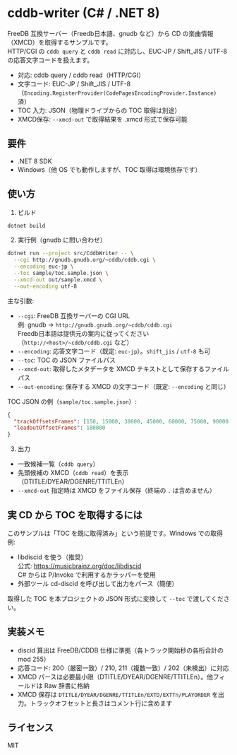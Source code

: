 # cddb-writer (C# / .NET 8)

FreeDB 互換サーバー（Freedb日本語、gnudb など）から CD の楽曲情報（XMCD）を取得するサンプルです。  
HTTP/CGI の `cddb query` と `cddb read` に対応し、EUC-JP / Shift_JIS / UTF-8 の応答文字コードを扱えます。

- 対応: cddb query / cddb read（HTTP/CGI）
- 文字コード: EUC-JP / Shift_JIS / UTF-8（`Encoding.RegisterProvider(CodePagesEncodingProvider.Instance)` 済）
- TOC 入力: JSON（物理ドライブからの TOC 取得は別途）
- XMCD保存: `--xmcd-out` で取得結果を .xmcd 形式で保存可能

## 要件

- .NET 8 SDK
- Windows（他 OS でも動作しますが、TOC 取得は環境依存です）

## 使い方

1) ビルド

```bash
dotnet build
```

2) 実行例（gnudb に問い合わせ）

```bash
dotnet run --project src/CddbWriter -- \
  --cgi http://gnudb.gnudb.org/~cddb/cddb.cgi \
  --encoding euc-jp \
  --toc sample/toc.sample.json \
  --xmcd-out out/sample.xmcd \
  --out-encoding utf-8
```

主な引数:
- `--cgi`: FreeDB 互換サーバーの CGI URL  
  例: gnudb → `http://gnudb.gnudb.org/~cddb/cddb.cgi`  
  Freedb日本語は提供元の案内に従ってください（`http://<host>/~cddb/cddb.cgi` など）
- `--encoding`: 応答文字コード（既定: `euc-jp`）。`shift_jis` / `utf-8` も可
- `--toc`: TOC の JSON ファイルパス
- `--xmcd-out`: 取得したメタデータを XMCD テキストとして保存するファイルパス
- `--out-encoding`: 保存する XMCD の文字コード（既定: `--encoding` と同じ）

TOC JSON の例（`sample/toc.sample.json`）:
```json
{
  "trackOffsetsFrames": [150, 15000, 30000, 45000, 60000, 75000, 90000, 105000, 120000, 135000],
  "leadoutOffsetFrames": 180000
}
```

3) 出力
- 一致候補一覧（`cddb query`）
- 先頭候補の XMCD（`cddb read`）を表示（DTITLE/DYEAR/DGENRE/TTITLEn）
- `--xmcd-out` 指定時は XMCD をファイル保存（終端の `.` は含めません）

## 実 CD から TOC を取得するには

このサンプルは「TOC を既に取得済み」という前提です。Windows での取得例:
- libdiscid を使う（推奨）  
  公式: https://musicbrainz.org/doc/libdiscid  
  C# からは P/Invoke で利用するかラッパーを使用
- 外部ツール cd-discid を呼び出して出力をパース（簡便）

取得した TOC を本プロジェクトの JSON 形式に変換して `--toc` で渡してください。

## 実装メモ

- discid 算出は FreeDB/CDDB 仕様に準拠（各トラック開始秒の各桁合計の mod 255）
- 応答コード: 200（厳密一致）/ 210, 211（複数一致）/ 202（未検出）に対応
- XMCD パースは必要最小限（DTITLE/DYEAR/DGENRE/TTITLEn）。他フィールドは Raw 辞書に格納
- XMCD 保存は `DTITLE/DYEAR/DGENRE/TTITLEn/EXTD/EXTTn/PLAYORDER` を出力。トラックオフセットと長さはコメント行に含めます

## ライセンス

MIT

